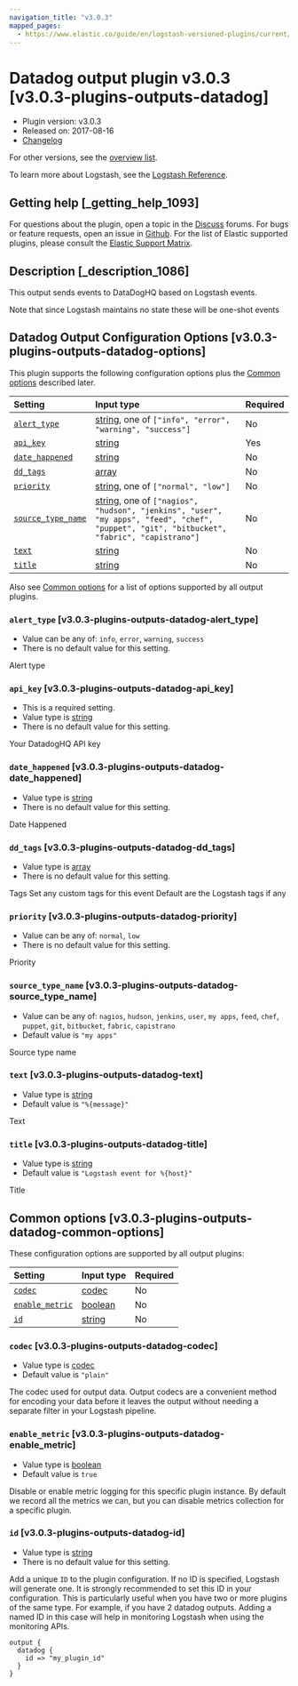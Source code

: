 ```yaml
---
navigation_title: "v3.0.3"
mapped_pages:
  - https://www.elastic.co/guide/en/logstash-versioned-plugins/current/v3.0.3-plugins-outputs-datadog.html
---
```


# Datadog output plugin v3.0.3 [v3.0.3-plugins-outputs-datadog]

* Plugin version: v3.0.3
* Released on: 2017-08-16
* [Changelog](https://github.com/logstash-plugins/logstash-output-datadog/blob/v3.0.3/CHANGELOG.md)

For other versions, see the [overview list](output-datadog-index.md).

To learn more about Logstash, see the [Logstash Reference](https://www.elastic.co/guide/en/logstash/current/index.html).

## Getting help [_getting_help_1093]

For questions about the plugin, open a topic in the [Discuss](http://discuss.elastic.co) forums. For bugs or feature requests, open an issue in [Github](https://github.com/logstash-plugins/logstash-output-datadog). For the list of Elastic supported plugins, please consult the [Elastic Support Matrix](https://www.elastic.co/support/matrix#matrix_logstash_plugins).

## Description [_description_1086]

This output sends events to DataDogHQ based on Logstash events.

Note that since Logstash maintains no state these will be one-shot events

## Datadog Output Configuration Options [v3.0.3-plugins-outputs-datadog-options]

This plugin supports the following configuration options plus the [Common options](v3-0-3-plugins-outputs-datadog.md#v3.0.3-plugins-outputs-datadog-common-options) described later.

| Setting | Input type | Required |
| :- | :- | :- |
| [`alert_type`](v3-0-3-plugins-outputs-datadog.md#v3.0.3-plugins-outputs-datadog-alert_type) | [string](/lsr/value-types.md#string), one of `["info", "error", "warning", "success"]` | No |
| [`api_key`](v3-0-3-plugins-outputs-datadog.md#v3.0.3-plugins-outputs-datadog-api_key) | [string](/lsr/value-types.md#string) | Yes |
| [`date_happened`](v3-0-3-plugins-outputs-datadog.md#v3.0.3-plugins-outputs-datadog-date_happened) | [string](/lsr/value-types.md#string) | No |
| [`dd_tags`](v3-0-3-plugins-outputs-datadog.md#v3.0.3-plugins-outputs-datadog-dd_tags) | [array](/lsr/value-types.md#array) | No |
| [`priority`](v3-0-3-plugins-outputs-datadog.md#v3.0.3-plugins-outputs-datadog-priority) | [string](/lsr/value-types.md#string), one of `["normal", "low"]` | No |
| [`source_type_name`](v3-0-3-plugins-outputs-datadog.md#v3.0.3-plugins-outputs-datadog-source_type_name) | [string](/lsr/value-types.md#string), one of `["nagios", "hudson", "jenkins", "user", "my apps", "feed", "chef", "puppet", "git", "bitbucket", "fabric", "capistrano"]` | No |
| [`text`](v3-0-3-plugins-outputs-datadog.md#v3.0.3-plugins-outputs-datadog-text) | [string](/lsr/value-types.md#string) | No |
| [`title`](v3-0-3-plugins-outputs-datadog.md#v3.0.3-plugins-outputs-datadog-title) | [string](/lsr/value-types.md#string) | No |

Also see [Common options](v3-0-3-plugins-outputs-datadog.md#v3.0.3-plugins-outputs-datadog-common-options) for a list of options supported by all output plugins.

### `alert_type` [v3.0.3-plugins-outputs-datadog-alert_type]

* Value can be any of: `info`, `error`, `warning`, `success`
* There is no default value for this setting.

Alert type

### `api_key` [v3.0.3-plugins-outputs-datadog-api_key]

* This is a required setting.
* Value type is [string](/lsr/value-types.md#string)
* There is no default value for this setting.

Your DatadogHQ API key

### `date_happened` [v3.0.3-plugins-outputs-datadog-date_happened]

* Value type is [string](/lsr/value-types.md#string)
* There is no default value for this setting.

Date Happened

### `dd_tags` [v3.0.3-plugins-outputs-datadog-dd_tags]

* Value type is [array](/lsr/value-types.md#array)
* There is no default value for this setting.

Tags Set any custom tags for this event Default are the Logstash tags if any

### `priority` [v3.0.3-plugins-outputs-datadog-priority]

* Value can be any of: `normal`, `low`
* There is no default value for this setting.

Priority

### `source_type_name` [v3.0.3-plugins-outputs-datadog-source_type_name]

* Value can be any of: `nagios`, `hudson`, `jenkins`, `user`, `my apps`, `feed`, `chef`, `puppet`, `git`, `bitbucket`, `fabric`, `capistrano`
* Default value is `"my apps"`

Source type name

### `text` [v3.0.3-plugins-outputs-datadog-text]

* Value type is [string](/lsr/value-types.md#string)
* Default value is `"%{message}"`

Text

### `title` [v3.0.3-plugins-outputs-datadog-title]

* Value type is [string](/lsr/value-types.md#string)
* Default value is `"Logstash event for %{host}"`

Title

## Common options [v3.0.3-plugins-outputs-datadog-common-options]

These configuration options are supported by all output plugins:

| Setting | Input type | Required |
| :- | :- | :- |
| [`codec`](v3-0-3-plugins-outputs-datadog.md#v3.0.3-plugins-outputs-datadog-codec) | [codec](/lsr/value-types.md#codec) | No |
| [`enable_metric`](v3-0-3-plugins-outputs-datadog.md#v3.0.3-plugins-outputs-datadog-enable_metric) | [boolean](/lsr/value-types.md#boolean) | No |
| [`id`](v3-0-3-plugins-outputs-datadog.md#v3.0.3-plugins-outputs-datadog-id) | [string](/lsr/value-types.md#string) | No |

### `codec` [v3.0.3-plugins-outputs-datadog-codec]

* Value type is [codec](/lsr/value-types.md#codec)
* Default value is `"plain"`

The codec used for output data. Output codecs are a convenient method for encoding your data before it leaves the output without needing a separate filter in your Logstash pipeline.

### `enable_metric` [v3.0.3-plugins-outputs-datadog-enable_metric]

* Value type is [boolean](/lsr/value-types.md#boolean)
* Default value is `true`

Disable or enable metric logging for this specific plugin instance. By default we record all the metrics we can, but you can disable metrics collection for a specific plugin.

### `id` [v3.0.3-plugins-outputs-datadog-id]

* Value type is [string](/lsr/value-types.md#string)
* There is no default value for this setting.

Add a unique `ID` to the plugin configuration. If no ID is specified, Logstash will generate one. It is strongly recommended to set this ID in your configuration. This is particularly useful when you have two or more plugins of the same type. For example, if you have 2 datadog outputs. Adding a named ID in this case will help in monitoring Logstash when using the monitoring APIs.

```
output {
  datadog {
    id => "my_plugin_id"
  }
}
```
